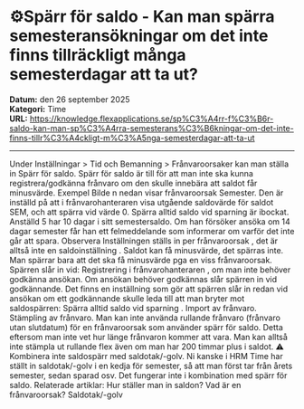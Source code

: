# ⚙️Spärr för saldo - Kan man spärra semesteransökningar om det inte finns tillräckligt många semesterdagar att ta ut?

**Datum:** den 26 september 2025  
**Kategori:** Time  
**URL:** https://knowledge.flexapplications.se/sp%C3%A4rr-f%C3%B6r-saldo-kan-man-sp%C3%A4rra-semesterans%C3%B6kningar-om-det-inte-finns-tillr%C3%A4ckligt-m%C3%A5nga-semesterdagar-att-ta-ut

---

Under
Inställningar > Tid och Bemanning > Frånvaroorsaker
kan man ställa in
Spärr för saldo.
Spärr för saldo är till för att man inte ska kunna registrera/godkänna frånvaro om den skulle innebära att saldot får minusvärde.
Exempel
Bilde
n nedan visar frånvaroorsak
Semester.
Den är inställd på att i frånvarohanteraren visa utgående saldovärde för saldot SEM, och att spärra vid värde 0.
Spärra alltid saldo vid sparning
är ibockat.
Anställd 5 har 10 dagar i sitt semestersaldo. Om han försöker ansöka om 14 dagar semester får han ett felmeddelande som informerar om varför det inte går att spara.
Observera
Inställningen ställs in per
frånvaroorsak
, det är alltså inte en
saldoinställning
. Saldot kan få minusvärde, det spärras inte. Man spärrar bara att det ska få minusvärde pga en viss frånvaroorsak.
Spärren slår in vid:
Registrering i
frånvarohanteraren
, om man inte behöver godkänna ansökan. Om ansökan behöver godkännas slår spärren in vid godkännande. Det finns en inställning som gör att spärren slår in redan vid ansökan om ett godkännande skulle leda till att man bryter mot saldospärren:
Spärra alltid saldo vid sparning
.
Import
av frånvaro.
Stämpling
av frånvaro.
Man kan inte använda rullande frånvaro (frånvaro utan slutdatum) för en frånvaroorsak som använder spärr för saldo. Detta eftersom man inte vet hur länge frånvaron kommer att vara. Man kan alltså inte stämpla ut rullande flex även om man har 200 timmar plus i saldot.
⚠️
Kombinera inte saldospärr med saldotak/-golv. Ni kanske i HRM Time har ställt in saldotak/-golv i en kedja för semester, så att man först tar från årets semester, sedan sparad osv. Det fungerar inte i kombination med spärr för saldo.
Relaterade artiklar:
Hur ställer man in saldon?
Vad är en frånvaroorsak?
Saldotak/-golv
